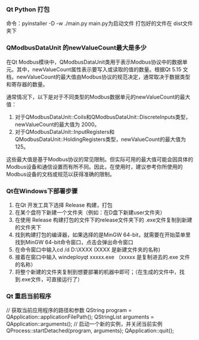### Qt Python 打包

命令：pyinstaller -D -w ./main.py
main.py为启动文件 打包好的文件在 dist文件夹下



### QModbusDataUnit 的newValueCount最大是多少

在Qt Modbus模块中，QModbusDataUnit类用于表示Modbus协议中的数据单元。其中，newValueCount属性表示要写入或读取的值的数量。根据Qt 5.15 文档，newValueCount的最大值由Modbus协议的规范决定，通常取决于数据类型和寄存器的数量。

通常情况下，以下是对于不同类型的Modbus数据单元的newValueCount的最大值：

1. 对于QModbusDataUnit::Coils和QModbusDataUnit::DiscreteInputs类型，newValueCount的最大值为 2000。
2. 对于QModbusDataUnit::InputRegisters和QModbusDataUnit::HoldingRegisters类型，newValueCount的最大值为 125。

这些最大值是基于Modbus协议的常见限制。但实际可用的最大值可能会因具体的Modbus设备和通信设置而有所不同。因此，在使用时，建议参考你所使用的Modbus设备的文档或规范以获得准确的限制。



### Qt在Windows下部署步骤

1. 在Qt 开发工具下选择 Release 构建，打包
2. 在某个盘符下新建一个文件夹（例如：在D盘下新建user文件夹）
3. 在使用 Release 构建打包的文件下的release文件夹下的 .exe文件复制到新建的文件夹下
4. 找到构建打包的编译器，如果选择的是MinGW 64-bit，就需要在开始菜单里找到MinGW 64-bit命令窗口，点击会弹出命令窗口
5. 在命令窗口中输入cd /d D:\XXXX (XXXX 是新建文件夹的名称)
6. 接着在窗口中输入 windeployqt xxxxx.exe （xxxxx 是复制进去的.exe 文件的名称）
7. 将整个新建的文件夹复制到想要部署的机器中即可；（在生成的文件中，找到.exe文件，可直接运行了）



### Qt 重启当前程序

// 获取当前应用程序的路径和参数
QString program = QApplication::applicationFilePath();
QStringList arguments = QApplication::arguments();
// 启动一个新的实例，并关闭当前实例
QProcess::startDetached(program, arguments);
QApplication::quit();